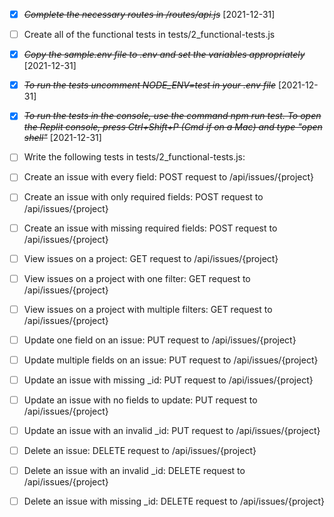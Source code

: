 * [X] ~~*Complete the necessary routes in /routes/api.js*~~ [2021-12-31]
* [ ] Create all of the functional tests in tests/2_functional-tests.js
* [X] ~~*Copy the sample.env file to .env and set the variables appropriately*~~ [2021-12-31]
* [X] ~~*To run the tests uncomment NODE_ENV=test in your .env file*~~ [2021-12-31]
* [X] ~~*To run the tests in the console, use the command npm run test. To open the Replit console, press Ctrl+Shift+P (Cmd if on a Mac) and type "open shell"*~~ [2021-12-31]
* [ ] Write the following tests in tests/2_functional-tests.js:

* [ ] Create an issue with every field: POST request to /api/issues/{project}
* [ ] Create an issue with only required fields: POST request to /api/issues/{project}
* [ ] Create an issue with missing required fields: POST request to /api/issues/{project}
* [ ] View issues on a project: GET request to /api/issues/{project}

* [ ] View issues on a project with one filter: GET request to /api/issues/{project}
* [ ] View issues on a project with multiple filters: GET request to /api/issues/{project}

* [ ] Update one field on an issue: PUT request to /api/issues/{project}
* [ ] Update multiple fields on an issue: PUT request to /api/issues/{project}
* [ ] Update an issue with missing _id: PUT request to /api/issues/{project}
* [ ] Update an issue with no fields to update: PUT request to /api/issues/{project}
* [ ] Update an issue with an invalid _id: PUT request to /api/issues/{project}

* [ ] Delete an issue: DELETE request to /api/issues/{project}
* [ ] Delete an issue with an invalid _id: DELETE request to /api/issues/{project}
* [ ] Delete an issue with missing _id: DELETE request to /api/issues/{project}